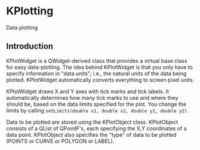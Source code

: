 # KPlotting

Data plotting

## Introduction

KPlotWidget is a QWidget-derived class that provides a virtual base class
for easy data-plotting. The idea behind KPlotWidget is that you only have
to specify information in "data units"; i.e., the natural units of the
data being plotted.  KPlotWidget automatically converts everything
to screen pixel units.

KPlotWidget draws X and Y axes with tick marks and tick labels.  It
automatically determines how many tick marks to use and where they should
be, based on the data limits specified for the plot.  You change the limits
by calling `setLimits(double x1, double x2, double y1, double y2)`.

Data to be plotted are stored using the KPlotObject class.  KPlotObject
consists of a QList of QPointF's, each specifying the X,Y coordinates
of a data point.  KPlotObject also specifies the "type" of data to be
plotted (POINTS or CURVE or POLYGON or LABEL).

